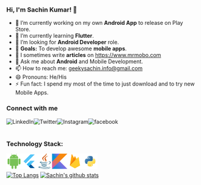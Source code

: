 ### Hi, I'm Sachin Kumar! 👋

- 🔭 I’m currently working on my own **Android App** to release on Play Store.
- 🌱 I’m currently learning **Flutter**.
- 👯 I’m looking for **Android Developer** role.
- 🥅 **Goals:** To develop awesome **mobile apps**.
- 📝 I sometimes write **articles** on https://www.mrmobo.com
- 💬 Ask me about **Android** and Mobile Development.
- 📫 How to reach me: geekysachin.info@gmail.com
- 😄 Pronouns: He/His
- ⚡ Fun fact: I spend my most of the time to just download and to try new Mobile Apps.

### Connect with me 

[<img align="left" alt="LinkedIn" src="https://img.shields.io/badge/linkedin-%230077B5.svg?&style=for-the-badge&logo=linkedin&logoColor=white" />][linkedin]
[<img align="left" alt="Twitter" src="https://img.shields.io/badge/twitter-%231DA1F2.svg?&style=for-the-badge&logo=twitter&logoColor=white" />][Twitter]
[<img align="left" alt="Instagram" src="https://img.shields.io/badge/instagram-%23E4405F.svg?&style=for-the-badge&logo=instagram&logoColor=white" />][Instagram]
[<img align="left" alt="facebook" src="https://img.shields.io/badge/facebook-%231877F2.svg?&style=for-the-badge&logo=facebook&logoColor=white" />][facebook]

<br />
<br />

### Technology Stack:
<img align="left" alt="Android" width="40px" src="https://raw.githubusercontent.com/github/explore/80688e429a7d4ef2fca1e82350fe8e3517d3494d/topics/android/android.png" />
<img align="left" alt="Flutter" width="40px" src="https://raw.githubusercontent.com/github/explore/cebd63002168a05a6a642f309227eefeccd92950/topics/flutter/flutter.png" />
<img align="left" alt="Java" width="40px" src="https://raw.githubusercontent.com/github/explore/80688e429a7d4ef2fca1e82350fe8e3517d3494d/topics/java/java.png" />
<img align="left" alt="Kotlin" width="40px" src="https://raw.githubusercontent.com/github/explore/80688e429a7d4ef2fca1e82350fe8e3517d3494d/topics/kotlin/kotlin.png" />
<img align="left" alt="Firebase" width="40px" src="https://raw.githubusercontent.com/github/explore/80688e429a7d4ef2fca1e82350fe8e3517d3494d/topics/firebase/firebase.png" />
<img align="left" alt="Python" width="40px" src="https://raw.githubusercontent.com/github/explore/80688e429a7d4ef2fca1e82350fe8e3517d3494d/topics/python/python.png" />


<br />
<br />



[![Top Langs](https://github-readme-stats.vercel.app/api/top-langs/?username=geekysachintech)](https://github.com/geekysachintech/github-readme-stats) [![Sachin's github stats](https://github-readme-stats.vercel.app/api?username=geekysachintech)](https://github.com/geekysachintech/github-readme-stats)


[linkedin]: https://www.linkedin.com/in/geekysachin/
[Twitter]: https://www.twitter.com/geekysachin2
[Instagram]: https://www.instgram.com/geekysachin
[facebook]:https://www.facebook.com/geekysachintech
